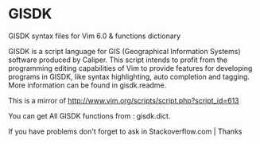 # GISDK
GISDK syntax files for Vim 6.0 &amp; functions dictionary

GISDK is a script language for GIS (Geographical Information Systems) software produced by Caliper. This script intends to profit from the programming editing capabilities of Vim to provide features for developing programs in GISDK, like syntax highlighting, auto completion and tagging. More information can be found in gisdk.readme.

This is a mirror of http://www.vim.org/scripts/script.php?script_id=613

You can get All GISDK functions from : gisdk.dict.

If you have problems don't forget to ask in Stackoverflow.com | Thanks
